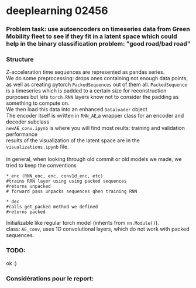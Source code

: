 # deeplearning 02456

### Problem task: use autoencoders on timeseries data from Green Mobility fleet to see if they fit in a latent space which could help in the binary classification problem: "good road/bad road"
### Structure
Z-acceleration time sequences are represented as pandas series.<br>
We do some preprocessing: drops ones containing not enough data points, as well as creating pytorch `PackedSequences` out of them all. `PackedSequence` is a timeseries which is padded to a certain size for reconstruction purposes but lets `torch.RNN` layers know not to consider the padding as something to compute on.<br>
We then load this data into an enhanced `Dataloader` object<br>
The encoder itself is written in `RNN_AE`,a wrapper class for an encoder and decoder subclass<br>
`newAE_conv.ipynb` is where you will find most reults: training and validation performance<br>
results of the visualization of the latent space are in the `visualizations.ipynb` file.
<br><br>
In general, when looking through old commit or old models we made, we tried to keep the conventions
```
*_enc (RNN_enc, enc, conv1d_enc, etc)
#trains RRN layer using using packed sequences
#returns unpacked
# forward pass unpacks sequences qhen training RNN
```

```
*_dec
#calls get_packed method we defined 
#returns packed
```
Initializable like regular torch model (inherits from `nn.Module()`).<br>
class: `AE_conv`, uses $1D$ convolutional layers, which do not work with packed sequences. 

### TODO:
ok :)
### Considérations pour le report:


